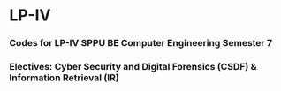 # LP-IV

### Codes for LP-IV SPPU BE Computer Engineering Semester 7
### Electives: Cyber Security and Digital Forensics (CSDF) &  Information Retrieval (IR)
